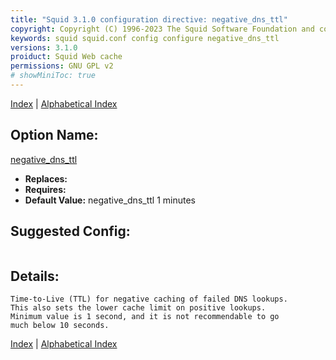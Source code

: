 ```yaml
---
title: "Squid 3.1.0 configuration directive: negative_dns_ttl"
copyright: Copyright (C) 1996-2023 The Squid Software Foundation and contributors
keywords: squid squid.conf config configure negative_dns_ttl
versions: 3.1.0
proiduct: Squid Web cache
permissions: GNU GPL v2
# showMiniToc: true
---
```

[Index](index#toc_negative_dns_ttl) | [Alphabetical Index](index_all#toc_negative_dns_ttl)

## Option Name:
[negative_dns_ttl](#negative_dns_ttl)
 * **Replaces:** 
 * **Requires:** 
 * **Default Value:** negative_dns_ttl 1 minutes


## Suggested Config:
```plaintext

```

## Details:

	Time-to-Live (TTL) for negative caching of failed DNS lookups.
	This also sets the lower cache limit on positive lookups.
	Minimum value is 1 second, and it is not recommendable to go
	much below 10 seconds.



[Index](index#toc_negative_dns_ttl) | [Alphabetical Index](index_all#toc_negative_dns_ttl)


